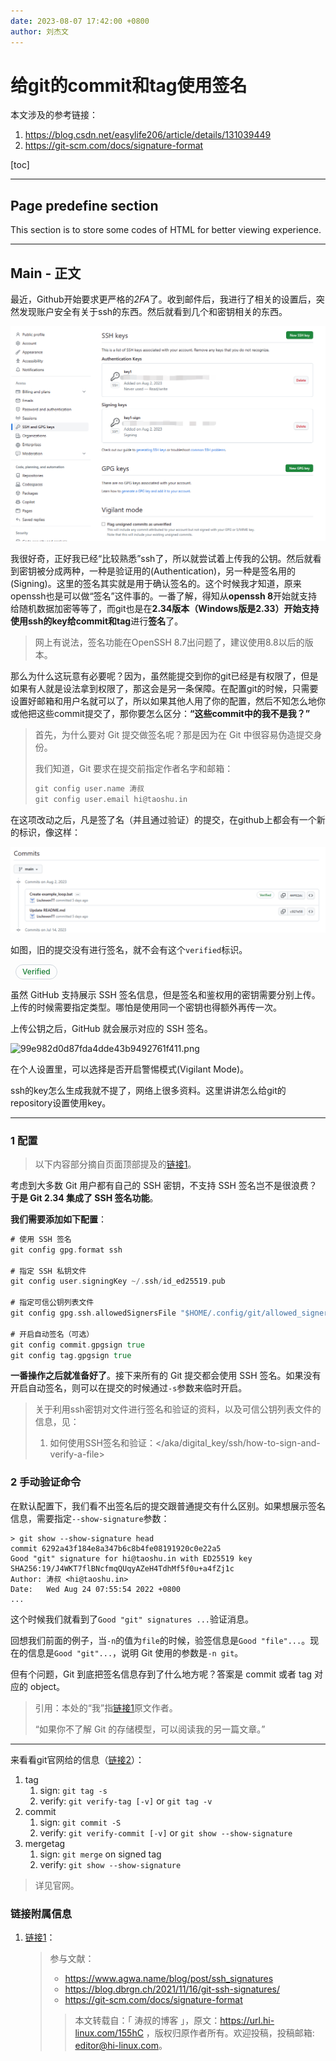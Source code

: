 ```yaml
---
date: 2023-08-07 17:42:00 +0800
author: 刘杰文
---
```


# 给git的commit和tag使用签名

本文涉及的参考链接：

1. <https://blog.csdn.net/easylife206/article/details/131039449>
2. <https://git-scm.com/docs/signature-format>



[toc]



---

## Page predefine section

This section is to store some codes of HTML for better viewing experience.

<style type="text/css">
	summary.signed-commit-badge.signed-commit-badge-large.verified {
		--color-success-fg: #1a7f37;
		--color-border-default: #d0d7de;
		--base-text-weight-medium: 500;
		font-family: -apple-system,BlinkMacSystemFont,"Segoe UI","Noto Sans",Helvetica,Arial,sans-serif,"Apple Color Emoji","Segoe UI Emoji";
		word-wrap: break-word;
		box-sizing: border-box;
		cursor: pointer;
		vertical-align: middle;
		user-select: none;
	    background: none;
	    height: 24px;
	    margin-right: 8px;
	    display: inline-block;
	    padding: 0 7px;
	    font-size: 12px;
	    font-weight: var(--base-text-weight-medium, 500);
	    white-space: nowrap;
	    border: 1px solid transparent;
	    border-radius: 2em;
	    border-color: var(--color-border-default);
	    padding-right: 10px;
	    padding-left: 10px;
	    line-height: 22px;
	    list-style: none;
	    transition: 80ms cubic-bezier(0.33, 1, 0.68, 1);
	    transition-property: color,background-color,box-shadow,border-color;
	    color: var(--color-success-fg);
	}
     summary.signed-commit-badge.signed-commit-badge-large.verified {
        margin-left: 8px;
    }
</style>



---

## Main - 正文

最近，Github开始要求更严格的*2FA*了。收到邮件后，我进行了相关的设置后，突然发现账户安全有关于ssh的东西。然后就看到几个和密钥相关的东西。

![image-20230807174453210](给git的commit和tag使用签名.assets/image-20230807174453210.png)

我很好奇，正好我已经“比较熟悉”ssh了，所以就尝试着上传我的公钥。然后就看到密钥被分成两种，一种是验证用的(Authentication)，另一种是签名用的(Signing)。这里的签名其实就是用于确认签名的。这个时候我才知道，原来openssh也是可以做“签名”这件事的。一番了解，得知从**openssh 8**开始就支持给随机数据加密等等了，而git也是在**2.34版本（Windows版是2.33）**开始支持使用ssh的key给**commit和tag**进行**签名**了。

> 网上有说法，签名功能在OpenSSH 8.7出问题了，建议使用8.8以后的版本。

那么为什么这玩意有必要呢？因为，虽然能提交到你的git已经是有权限了，但是如果有人就是设法拿到权限了，那这会是另一条保障。在配置git的时候，只需要设置好邮箱和用户名就可以了，所以如果其他人用了你的配置，然后不知怎么地你或他把这些commit提交了，那你要怎么区分：**“这些commit中的我不是我？”**

> 首先，为什么要对 Git 提交做签名呢？那是因为在 Git 中很容易伪造提交身份。
>
> 我们知道，Git 要求在提交前指定作者名字和邮箱：
>
> ```go
> git config user.name 涛叔
> git config user.email hi@taoshu.in
> ```

在这项改动之后，凡是签了名（并且通过验证）的提交，在github上都会有一个新的标识，像这样：

![image-20230807175036202](给git的commit和tag使用签名.assets/image-20230807175036202.png)

如图，旧的提交没有进行签名，就不会有这个`verified`标识。

<div style="margin:0 auto;"><summary class="signed-commit-badge signed-commit-badge-large verified ">Verified</summary></div>

虽然 GitHub 支持展示 SSH 签名信息，但是签名和鉴权用的密钥需要分别上传。上传的时候需要指定类型。哪怕是使用同一个密钥也得额外再传一次。

上传公钥之后，GitHub 就会展示对应的 SSH 签名。

![99e982d0d87fda4dde43b9492761f411.png](https://img-blog.csdnimg.cn/img_convert/99e982d0d87fda4dde43b9492761f411.png)

在个人设置里，可以选择是否开启警惕模式(Vigilant Mode)。

ssh的key怎么生成我就不提了，网络上很多资料。这里讲讲怎么给git的repository设置使用key。

---

### 1 配置

> 以下内容部分摘自页面顶部提及的[链接1](https://blog.csdn.net/easylife206/article/details/131039449)。

考虑到大多数 Git 用户都有自己的 SSH 密钥，不支持 SSH 签名岂不是很浪费？**于是 Git 2.34 集成了 SSH 签名功能**。

**我们需要添加如下配置**：

```go
# 使用 SSH 签名
git config gpg.format ssh

# 指定 SSH 私钥文件
git config user.signingKey ~/.ssh/id_ed25519.pub

# 指定可信公钥列表文件
git config gpg.ssh.allowedSignersFile "$HOME/.config/git/allowed_signers"

# 开启自动签名（可选）
git config commit.gpgsign true
git config tag.gpgsign true
```

**一番操作之后就准备好了**。接下来所有的 Git 提交都会使用 SSH 签名。如果没有开启自动签名，则可以在提交的时候通过`-s`参数来临时开启。

> 关于利用ssh密钥对文件进行签名和验证的资料，以及可信公钥列表文件的信息，见：
>
> 1. 如何使用SSH签名和验证：</aka/digital_key/ssh/how-to-sign-and-verify-a-file>

### 2 手动验证命令

在默认配置下，我们看不出签名后的提交跟普通提交有什么区别。如果想展示签名信息，需要指定`--show-signature`参数：

```
> git show --show-signature head
commit 6292a43f184e8a347b6c8b4fe08191920c0e22a5
Good "git" signature for hi@taoshu.in with ED25519 key SHA256:19/J4WKT7flBNcfmqQUqyAZeH4TdhMf5f0u+a4fZj1c
Author: 涛叔 <hi@taoshu.in>
Date:   Wed Aug 24 07:55:54 2022 +0800
...
```

这个时候我们就看到了`Good "git" signatures ...`验证消息。

回想我们前面的例子，当`-n`的值为`file`的时候，验签信息是`Good "file"...`。现在的信息是`Good "git"...`，说明 Git 使用的参数是`-n git`。

但有个问题，Git 到底把签名信息存到了什么地方呢？答案是 commit 或者 tag 对应的 object。

> 引用：本处的“我”指[链接1](https://blog.csdn.net/easylife206/article/details/131039449)原文作者。
>
> “如果你不了解 Git 的存储模型，可以阅读我的另一篇文章。”

---

来看看git官网给的信息（[链接2](https://git-scm.com/docs/signature-format)）：

1. tag
   1. sign: `git tag -s`
   2. verify: `git verify-tag [-v]` or `git tag -v`
2. commit
   1. sign: `git commit -S`
   2. verify: `git verify-commit [-v]` or `git show --show-signature`
3. mergetag
   1. sign: `git merge` on signed tag
   2. verify: `git show --show-signature`

> 详见官网。

### 链接附属信息

1. [链接1](https://blog.csdn.net/easylife206/article/details/131039449)：

   > 参与文献：
   >
   > - https://www.agwa.name/blog/post/ssh_signatures
   > - https://blog.dbrgn.ch/2021/11/16/git-ssh-signatures/
   > - https://git-scm.com/docs/signature-format
   >
   > > 本文转载自：「 涛叔的博客 」，原文：https://url.hi-linux.com/155hC ，版权归原作者所有。欢迎投稿，投稿邮箱: editor@hi-linux.com。